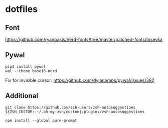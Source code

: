 # dotfiles

## Font
https://github.com/ryanoasis/nerd-fonts/tree/master/patched-fonts/Iosevka

## Pywal
```
pip3 install pywal
wal --theme base16-nord
```
Fix for invisible cursor: https://github.com/dylanaraps/pywal/issues/382

## Additional
```
git clone https://github.com/zsh-users/zsh-autosuggestions ${ZSH_CUSTOM:-~/.oh-my-zsh/custom}/plugins/zsh-autosuggestions

npm install --global pure-prompt
```

